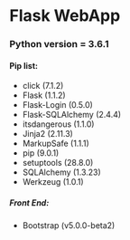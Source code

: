# Flask WebApp
 
### Python version = 3.6.1

#### Pip list:
 - click (7.1.2)
 - Flask (1.1.2)
 - Flask-Login (0.5.0)
 - Flask-SQLAlchemy (2.4.4)
 - itsdangerous (1.1.0)
 - Jinja2 (2.11.3)
 - MarkupSafe (1.1.1)
 - pip (9.0.1)
 - setuptools (28.8.0)
 - SQLAlchemy (1.3.23)
 - Werkzeug (1.0.1)

##### Front End:
 - Bootstrap (v5.0.0-beta2)
